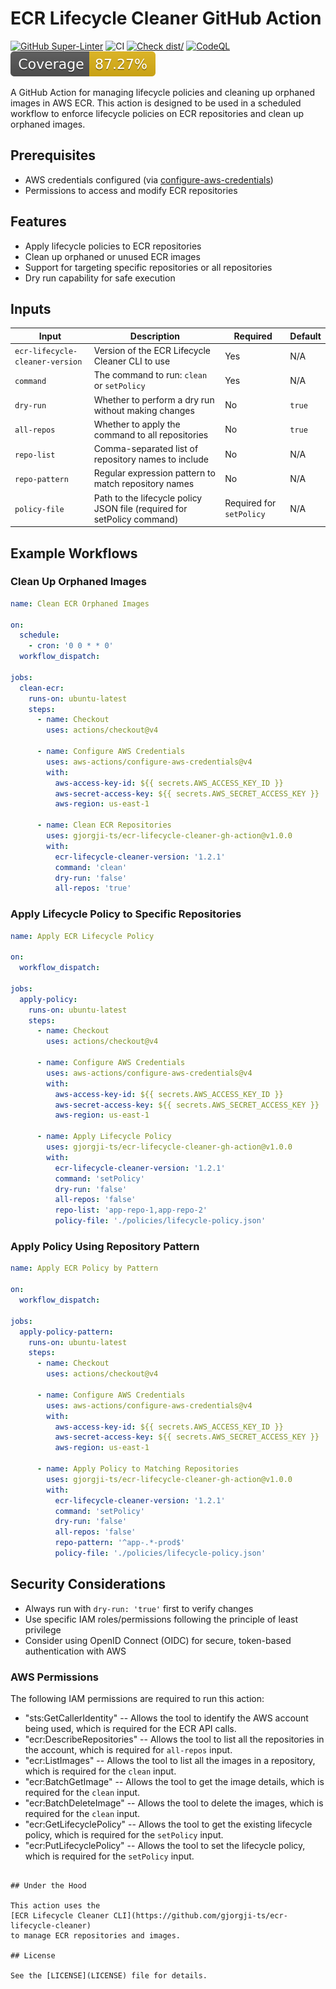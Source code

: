 # ECR Lifecycle Cleaner GitHub Action

[![GitHub Super-Linter](https://github.com/gjorgji-ts/ecr-lifecycle-cleaner-gh-action/actions/workflows/linter.yml/badge.svg)](https://github.com/super-linter/super-linter)
![CI](https://github.com/gjorgji-ts/ecr-lifecycle-cleaner-gh-action/actions/workflows/ci.yml/badge.svg)
[![Check dist/](https://github.com/gjorgji-ts/ecr-lifecycle-cleaner-gh-action/actions/workflows/check-dist.yml/badge.svg)](https://github.com/gjorgji-ts/ecr-lifecycle-cleaner-gh-action/actions/workflows/check-dist.yml)
[![CodeQL](https://github.com/gjorgji-ts/ecr-lifecycle-cleaner-gh-action/actions/workflows/codeql-analysis.yml/badge.svg)](https://github.com/gjorgji-ts/ecr-lifecycle-cleaner-gh-action/actions/workflows/codeql-analysis.yml)
[![Coverage](./badges/coverage.svg)](./badges/coverage.svg)

A GitHub Action for managing lifecycle policies and cleaning up orphaned images
in AWS ECR. This action is designed to be used in a scheduled workflow to
enforce lifecycle policies on ECR repositories and clean up orphaned images.

## Prerequisites

- AWS credentials configured (via
  [configure-aws-credentials](https://github.com/aws-actions/configure-aws-credentials))
- Permissions to access and modify ECR repositories

## Features

- Apply lifecycle policies to ECR repositories
- Clean up orphaned or unused ECR images
- Support for targeting specific repositories or all repositories
- Dry run capability for safe execution

## Inputs

| Input                           | Description                                                             | Required                 | Default |
| ------------------------------- | ----------------------------------------------------------------------- | ------------------------ | ------- |
| `ecr-lifecycle-cleaner-version` | Version of the ECR Lifecycle Cleaner CLI to use                         | Yes                      | N/A     |
| `command`                       | The command to run: `clean` or `setPolicy`                              | Yes                      | N/A     |
| `dry-run`                       | Whether to perform a dry run without making changes                     | No                       | `true`  |
| `all-repos`                     | Whether to apply the command to all repositories                        | No                       | `true`  |
| `repo-list`                     | Comma-separated list of repository names to include                     | No                       | N/A     |
| `repo-pattern`                  | Regular expression pattern to match repository names                    | No                       | N/A     |
| `policy-file`                   | Path to the lifecycle policy JSON file (required for setPolicy command) | Required for `setPolicy` | N/A     |

## Example Workflows

### Clean Up Orphaned Images

```yaml
name: Clean ECR Orphaned Images

on:
  schedule:
    - cron: '0 0 * * 0'
  workflow_dispatch:

jobs:
  clean-ecr:
    runs-on: ubuntu-latest
    steps:
      - name: Checkout
        uses: actions/checkout@v4

      - name: Configure AWS Credentials
        uses: aws-actions/configure-aws-credentials@v4
        with:
          aws-access-key-id: ${{ secrets.AWS_ACCESS_KEY_ID }}
          aws-secret-access-key: ${{ secrets.AWS_SECRET_ACCESS_KEY }}
          aws-region: us-east-1

      - name: Clean ECR Repositories
        uses: gjorgji-ts/ecr-lifecycle-cleaner-gh-action@v1.0.0
        with:
          ecr-lifecycle-cleaner-version: '1.2.1'
          command: 'clean'
          dry-run: 'false'
          all-repos: 'true'
```

### Apply Lifecycle Policy to Specific Repositories

```yaml
name: Apply ECR Lifecycle Policy

on:
  workflow_dispatch:

jobs:
  apply-policy:
    runs-on: ubuntu-latest
    steps:
      - name: Checkout
        uses: actions/checkout@v4

      - name: Configure AWS Credentials
        uses: aws-actions/configure-aws-credentials@v4
        with:
          aws-access-key-id: ${{ secrets.AWS_ACCESS_KEY_ID }}
          aws-secret-access-key: ${{ secrets.AWS_SECRET_ACCESS_KEY }}
          aws-region: us-east-1

      - name: Apply Lifecycle Policy
        uses: gjorgji-ts/ecr-lifecycle-cleaner-gh-action@v1.0.0
        with:
          ecr-lifecycle-cleaner-version: '1.2.1'
          command: 'setPolicy'
          dry-run: 'false'
          all-repos: 'false'
          repo-list: 'app-repo-1,app-repo-2'
          policy-file: './policies/lifecycle-policy.json'
```

### Apply Policy Using Repository Pattern

```yaml
name: Apply ECR Policy by Pattern

on:
  workflow_dispatch:

jobs:
  apply-policy-pattern:
    runs-on: ubuntu-latest
    steps:
      - name: Checkout
        uses: actions/checkout@v4

      - name: Configure AWS Credentials
        uses: aws-actions/configure-aws-credentials@v4
        with:
          aws-access-key-id: ${{ secrets.AWS_ACCESS_KEY_ID }}
          aws-secret-access-key: ${{ secrets.AWS_SECRET_ACCESS_KEY }}
          aws-region: us-east-1

      - name: Apply Policy to Matching Repositories
        uses: gjorgji-ts/ecr-lifecycle-cleaner-gh-action@v1.0.0
        with:
          ecr-lifecycle-cleaner-version: '1.2.1'
          command: 'setPolicy'
          dry-run: 'false'
          all-repos: 'false'
          repo-pattern: '^app-.*-prod$'
          policy-file: './policies/lifecycle-policy.json'
```

## Security Considerations

- Always run with `dry-run: 'true'` first to verify changes
- Use specific IAM roles/permissions following the principle of least privilege
- Consider using OpenID Connect (OIDC) for secure, token-based authentication
  with AWS

### AWS Permissions

The following IAM permissions are required to run this action:

- "sts:GetCallerIdentity" -- Allows the tool to identify the AWS account being
  used, which is required for the ECR API calls.
- "ecr:DescribeRepositories" -- Allows the tool to list all the repositories in
  the account, which is required for `all-repos` input.
- "ecr:ListImages" -- Allows the tool to list all the images in a repository,
  which is required for the `clean` input.
- "ecr:BatchGetImage" -- Allows the tool to get the image details, which is
  required for the `clean` input.
- "ecr:BatchDeleteImage" -- Allows the tool to delete the images, which is
  required for the `clean` input.
- "ecr:GetLifecyclePolicy" -- Allows the tool to get the existing lifecycle
  policy, which is required for the `setPolicy` input.
- "ecr:PutLifecyclePolicy" -- Allows the tool to set the lifecycle policy, which
  is required for the `setPolicy` input.

```

## Under the Hood

This action uses the
[ECR Lifecycle Cleaner CLI](https://github.com/gjorgji-ts/ecr-lifecycle-cleaner)
to manage ECR repositories and images.

## License

See the [LICENSE](LICENSE) file for details.
```
